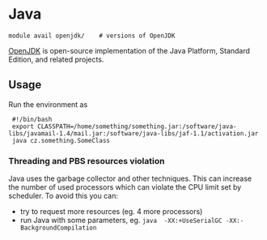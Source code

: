 # Java

    module avail openjdk/    # versions of OpenJDK

[OpenJDK](https://openjdk.org/) is open-source implementation of the Java Platform, Standard Edition, and related projects.

## Usage

Run the environment as

     #!/bin/bash
     export CLASSPATH=/home/something/something.jar:/software/java-libs/javamail-1.4/mail.jar:/software/java-libs/jaf-1.1/activation.jar
     java cz.something.SomeClass

### Threading and PBS resources violation

Java uses the garbage collector and other techniques. This can increase the number of used processors which can violate the CPU limit set by scheduler. To avoid this you can:

- try to request more resources (eg. 4 more processors)
- run Java with some parameters, eg. `java  -XX:+UseSerialGC -XX:-BackgroundCompilation`



